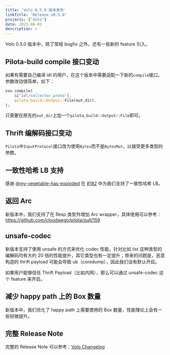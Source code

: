 ```yaml
---
title: 'Volo 0.5.0 版本发布'
linkTitle: 'Release v0.5.0'
projects: ["Volo"]
date: 2023-06-02
description: >
---
```


Volo 0.5.0 版本中，除了常规 bugfix 之外，还有一些新的 feature 引入。

## Pilota-build compile 接口变动

如果有需要自己编译 idl 的用户，在这个版本中需要适配一下新的`compile`接口，参数改动很简单，如下：

```rust
xxx.compile(
    &["idl/collector.proto"],
    pilota_build::Output::File(out_dir),
);
```

只需要在原先的`out_dir`上加一个`pilota_build::Output::File`即可。

## Thrift 编解码接口变动

`Pilota`中`InputProtocol`接口改为使用`Bytes`而不是`BytesMut`，以接受更多类型的参数。

## 一致性哈希 LB 支持

感谢 @[my-vegetable-has-exploded](https://github.com/my-vegetable-has-exploded) 在 [#182](https://github.com/cloudwego/volo/pull/182) 中为我们支持了一致性哈希 LB。

## 返回 Arc<Resp>

新版本中，我们支持了在 Resp 类型外增加 Arc wrapper，具体使用可以参考：https://github.com/cloudwego/pilota/pull/159

## unsafe-codec

新版本支持了使用 unsafe 的方式来优化 codec 性能，针对比如 list<i64> 这种类型的编解码均有大约 20 倍的性能提升，其它类型也有一定提升；带来的问题是，恶意构造的 thrift payload 可能会导致 ub（coredump），因此我们没有默认开启。

如果用户能够信任 Thrift Payload（比如内网），那么可以通过 unsafe-codec 这个 feature 来开启。

## 减少 happy path 上的 Box 数量

新版本中，我们优化了 happy path 上需要使用的 Box 数量，性能理论上会有一些轻微提升。

## 完整 Release Note

完整的 Release Note 可以参考：[Volo Changelog](https://github.com/cloudwego/volo/compare/volo-0.4.2...volo-0.5.0)
